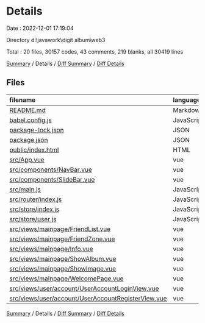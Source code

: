 # Details

Date : 2022-12-01 17:19:04

Directory d:\\javawork\\digit album\\web3

Total : 20 files,  30157 codes, 43 comments, 219 blanks, all 30419 lines

[Summary](results.md) / Details / [Diff Summary](diff.md) / [Diff Details](diff-details.md)

## Files
| filename | language | code | comment | blank | total |
| :--- | :--- | ---: | ---: | ---: | ---: |
| [README.md](/README.md) | Markdown | 19 | 0 | 6 | 25 |
| [babel.config.js](/babel.config.js) | JavaScript | 5 | 0 | 1 | 6 |
| [package-lock.json](/package-lock.json) | JSON | 28,431 | 0 | 1 | 28,432 |
| [package.json](/package.json) | JSON | 55 | 0 | 1 | 56 |
| [public/index.html](/public/index.html) | HTML | 16 | 1 | 1 | 18 |
| [src/App.vue](/src/App.vue) | vue | 75 | 0 | 8 | 83 |
| [src/components/NavBar.vue](/src/components/NavBar.vue) | vue | 310 | 19 | 40 | 369 |
| [src/components/SlideBar.vue](/src/components/SlideBar.vue) | vue | 37 | 19 | 10 | 66 |
| [src/main.js](/src/main.js) | JavaScript | 11 | 0 | 2 | 13 |
| [src/router/index.js](/src/router/index.js) | JavaScript | 109 | 0 | 7 | 116 |
| [src/store/index.js](/src/store/index.js) | JavaScript | 15 | 0 | 2 | 17 |
| [src/store/user.js](/src/store/user.js) | JavaScript | 85 | 0 | 2 | 87 |
| [src/views/mainpage/FriendList.vue](/src/views/mainpage/FriendList.vue) | vue | 46 | 0 | 9 | 55 |
| [src/views/mainpage/FriendZone.vue](/src/views/mainpage/FriendZone.vue) | vue | 299 | 0 | 41 | 340 |
| [src/views/mainpage/Info.vue](/src/views/mainpage/Info.vue) | vue | 114 | 4 | 21 | 139 |
| [src/views/mainpage/ShowAlbum.vue](/src/views/mainpage/ShowAlbum.vue) | vue | 208 | 0 | 25 | 233 |
| [src/views/mainpage/ShowImage.vue](/src/views/mainpage/ShowImage.vue) | vue | 158 | 0 | 16 | 174 |
| [src/views/mainpage/WelcomePage.vue](/src/views/mainpage/WelcomePage.vue) | vue | 30 | 0 | 10 | 40 |
| [src/views/user/account/UserAccountLoginView.vue](/src/views/user/account/UserAccountLoginView.vue) | vue | 63 | 0 | 9 | 72 |
| [src/views/user/account/UserAccountRegisterView.vue](/src/views/user/account/UserAccountRegisterView.vue) | vue | 71 | 0 | 7 | 78 |

[Summary](results.md) / Details / [Diff Summary](diff.md) / [Diff Details](diff-details.md)